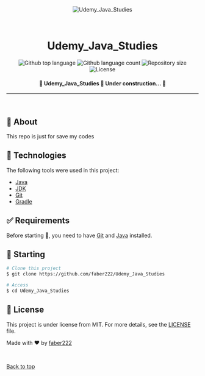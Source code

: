 <div align="center" id="top"> 
  <img src="./.github/app.gif" alt="Udemy_Java_Studies" />

  &#xa0;

</div>

<h1 align="center">Udemy_Java_Studies</h1>

<p align="center">
  <img alt="Github top language" src="https://img.shields.io/github/languages/top/faber222/Udemy_Java_Studies?color=56BEB8">

  <img alt="Github language count" src="https://img.shields.io/github/languages/count/faber222/Udemy_Java_Studies?color=56BEB8">

  <img alt="Repository size" src="https://img.shields.io/github/repo-size/faber222/Udemy_Java_Studies?color=56BEB8">

  <img alt="License" src="https://img.shields.io/github/license/faber222/Udemy_Java_Studies?color=56BEB8">


</p>

<h4 align="center"> 
	🚧  Udemy_Java_Studies 🚀 Under construction...  🚧
</h4> 

<hr> 

<br>

## :dart: About ##

This repo is just for save my codes


## :rocket: Technologies ##

The following tools were used in this project:

- [Java](https://www.java.com)
- [JDK](https://www.oracle.com/br/java/technologies/downloads/)
- [Git](https://git-scm.com/)
- [Gradle](https://gradle.org/)

## :white_check_mark: Requirements ##

Before starting :checkered_flag:, you need to have [Git](https://git-scm.com) and [Java](https://www.java.com) installed.

## :checkered_flag: Starting ##

```bash
# Clone this project
$ git clone https://github.com/faber222/Udemy_Java_Studies

# Access
$ cd Udemy_Java_Studies
```

## :memo: License ##

This project is under license from MIT. For more details, see the [LICENSE](LICENSE.md) file.


Made with :heart: by <a href="https://github.com/faber222" target="_blank">faber222</a>

&#xa0;

<a href="#top">Back to top</a>
